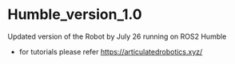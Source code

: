 # Humble_version_1.0
Updated version of the Robot by July 26 running on ROS2 Humble
- for tutorials please refer https://articulatedrobotics.xyz/
